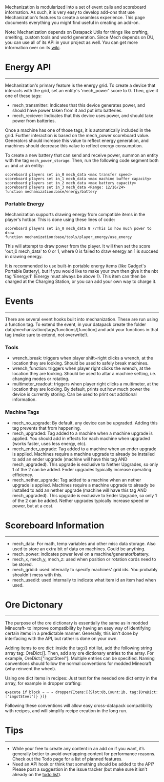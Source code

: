 Mechanization is modularized into a set of event calls and scoreboard information. As such, it is very easy to develop add-ons that use Mechanization's features to create a seamless experience. This page documents everything you might find useful in creating an add-on.

Note: Mechanization depends on Datapack Utils for things like crafting, smelting, custom tools and world generation. Since Mech depends on DU, you can use all of its API in your project as well. You can get more information over on its [wiki](https://github.com/ImCoolYeah105/Datapack-Utilities/wiki).

# Energy API
***

Mechanization's primary feature is the energy grid. To create a device that interacts with the grid, set an entity's 'mech_power' score to 0. Then, give it one of these tags:
* mech_transmitter: Indicates that this device generates power, and should have power taken from it and put into batteries.
* mech_reciever: Indicates that this device uses power, and should take power from batteries.

Once a machine has one of those tags, it is automatically included in the grid. Further interaction is based on the mech_power scoreboard value. Generators should increase this value to reflect energy generation, and machines should decrease this value to reflect energy consumption.

To create a new battery that can send and receive power, summon an entity with the tag `mech_power_storage`. Then, run the following code segment both `as` and `at` an entity:
```
scoreboard players set in_0 mech_data <max transfer speed>
scoreboard players set in_1 mech_data <max machine buffer capacity>
scoreboard players set in_2 mech_data <max battery capacity>
scoreboard players set in_3 mech_data <Range: 12/16/24>
function mechanization:base/energy/battery
```

### Portable Energy

Mechanization supports drawing energy from compatible items in the player's hotbar. This is done using these lines of code:

    scoreboard players set in_0 mech_data 8 //This is how much power to draw
    function mechanization:base/tools/player_energy/use_energy

This will attempt to draw power from the player. It will then set the score 'out_0 mech_data' to 0 or 1, where 0 is failed to draw energy an 1 is succeed in drawing energy.

It is recommended to use built-in portable energy items (like Gadget's Portable Battery), but if you would like to make your own then give it the nbt tag 'Energy:1' (Energy must always be above 1). This item can then be charged at the Charging Station, or you can add your own way to charge it.

# Events
***
There are several event hooks built into mechanization. These are run using a function tag. To extend the event, in your datapack create the folder data/mechanization/tags/functions/[function] and add your functions in that tag (make sure to extend, not overwrite!).

### Tools
* wrench_break: triggers when player shift+right clicks a wrench, at the location they are looking. Should be used to safely break machines.
* wrench_function: triggers when player right clicks the wrench, at the location they are looking. Should be used to altar a machine setting, i.e. changing modes or rotating.
* multimeter_readout: triggers when player right clicks a multimeter, at the location they are looking. By default, prints out how much power the device is currently storing. Can be used to print out additional information.

### Machine Tags
* mech_no_upgrade: By default, any device can be upgraded. Adding this tag prevents that from happening.
* mech_upgraded: Tag added to a machine when a machine upgrade is applied. You should add in effects for each machine when upgraded (works faster, uses less energy, etc).
* mech_ender_upgrade: Tag added to a machine when an ender upgrade is applied. Machines require a machine upgrade to already be installed to add an ender upgrade (machine will have this tag AND mech_upgraded). This upgrade is exclusive to Nether Upgrades, so only 1 of the 2 can be added. Ender upgrades typically increase operating efficiency.
* mech_nether_upgrade: Tag added to a machine when an nether upgrade is applied. Machines require a machine upgrade to already be installed to add an nether upgrade (machine will have this tag AND mech_upgraded). This upgrade is exclusive to Ender Upgrade, so only 1 of the 2 can be added. Nether upgrades typically increase speed or power, but at a cost.

# Scoreboard Information
***
* mech_data: For math, temp variables and other misc data storage. Also used to store an extra bit of data on machines. Could be anything.
* mech_power: indicates power level on a machine/generator/battery.
* mech_x, mech_y, mech_z: used when position or rotation cords need to be stored.
* mech_gridid: used internally to specify machines' grid ids. You probably shouldn't mess with this.
* mech_usedid: used internally to indicate what item id an item had when used.

# Ore Dictonary
***
The purpose of the ore dictionary is essentially the same as in modded Minecraft- to improve compatibility by having an easy way of identifying certain items in a predictable manner. Generally, this isn't done by interfacing with the API, but rather is done on your own.

Adding items to ore dict: inside the tag:{} nbt list, add the following string array tag: OreDict:[]. Then, add any ore dictionary entries to the array. For example, OreDict:["ingotSteel"]. Multiple entries can be specified. Naming conventions should follow the normal conventions for modded Minecraft (why reinvent the wheel).

Using ore dict items in recipes: Just test for the needed ore dict entry in the array, for example in dropper crafting:

    execute if block ~ ~ ~ dropper{Items:[{Slot:0b,Count:1b, tag:{OreDict:["ingotSteel"]} }]}

Following these conventions will allow easy cross-datapack compatibility with recipes, and will simplify recipe creation in the long run.

# Tips
***
* While your free to create any content in an add on if you want, it’s generally better to avoid overlapping content for performance reasons. Check out the Todo page for a list of planned features.
* Need an API hook or think that something should be added to the API? Please post a suggestion in the issue tracker (but make sure it isn't already on the [todo list](https://github.com/ImCoolYeah105/Mechanization/wiki/Official-TODO-list)).
